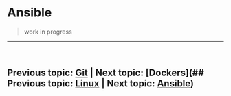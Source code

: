 # Ansible

> work in progress


---
&nbsp;
## Previous topic: [Git](https://github.com/rise2innovate/DevOps/blob/main/02-Git/README.md)     |     Next topic: [Dockers](## Previous topic: [Linux](https://github.com/rise2innovate/DevOps/blob/main/01-Linux/README.md)     |     Next topic: [Ansible](https://github.com/rise2innovate/DevOps/blob/main/04-Dockers/README.md))